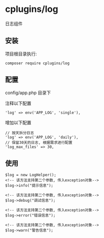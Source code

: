 # cplugins/log
日志组件

## 安装
项目根目录执行:
```
composer require cplugins/log
```

## 配置
config/app.php 目录下

注释以下配置
```
'log' => env('APP_LOG', 'single'),
```
增加以下配置
```
// 按天拆分日志
'log' => env('APP_LOG', 'daily'),
// 保留30天的日志, 根据需求进行配置
'log_max_files' => 30,
```


## 使用 

```
$log = new LogHelper();
<!-- 该方法支持第二个参数, 传入exception对象-->
$log->info("提示信息");

<!-- 该方法支持第二个参数, 传入exception对象-->
$log->debug("调试信息");

<!-- 该方法支持第二个参数, 传入exception对象-->
$log->error("错误信息");

<!-- 该方法支持第二个参数, 传入exception对象-->
$log->warn("警告信息");
```
